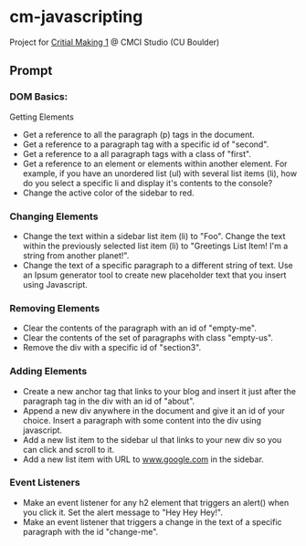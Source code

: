 # cm-javascripting
Project for [Critial Making 1](http://make.cmci.studio/APRD-5005/) @ CMCI Studio (CU Boulder)

## Prompt
### DOM Basics:
Getting Elements
* Get a reference to all the paragraph (p) tags in the document.
* Get a reference to a paragraph tag with a specific id of "second".
* Get a reference to a all paragraph tags with a class of "first".
* Get a reference to an element or elements within another element. For example, if you have an unordered list (ul) with several list items (li), how do you select a specific li and display it's contents to the console?
* Change the active color of the sidebar to red.

### Changing Elements
* Change the text within a sidebar list item (li) to "Foo". Change the text within the previously selected list item (li) to "Greetings List Item! I'm a string from another planet!".
* Change the text of a specific paragraph to a different string of text. Use an Ipsum generator tool to create new placeholder text that you insert using Javascript.

### Removing Elements
* Clear the contents of the paragraph with an id of "empty-me".
* Clear the contents of the set of paragraphs with class "empty-us".
* Remove the div with a specific id of "section3".

### Adding Elements
* Create a new anchor tag that links to your blog and insert it just after the paragraph tag in the div with an id of "about".
* Append a new div anywhere in the document and give it an id of your choice. Insert a paragraph with some content into the div using javascript.
* Add a new list item to the sidebar ul that links to your new div so you can click and scroll to it.
* Add a new list item with URL to www.google.com in the sidebar.

### Event Listeners
* Make an event listener for any h2 element that triggers an alert() when you click it. Set the alert message to "Hey Hey Hey!".
* Make an event listener that triggers a change in the text of a specific paragraph with the id "change-me".
